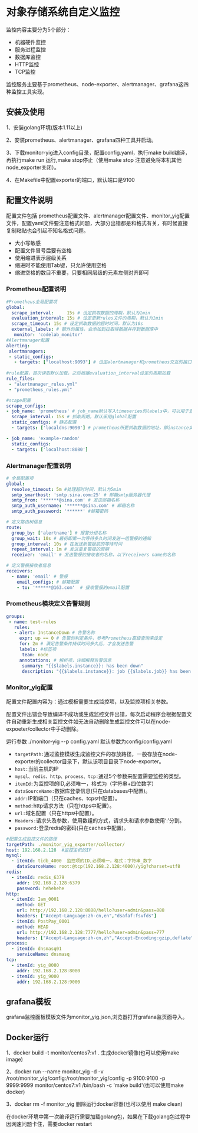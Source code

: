 # 对象存储系统自定义监控
监控内容主要分为5个部分：

* 机器硬件监控
* 服务进程监控
* 数据库监控
* HTTP监控
* TCP监控

监控服务主要基于prometheus、node-exporter、alertmanager、grafana这四种监控工具实现。

## 安装及使用
1、安装golang环境(版本1.11以上)

2、安装prometheus、alertmanager、grafana四种工具并启动。

3、下载monitor-yig进入config目录，配置config.yaml，执行make build编译，再执行make run 运行,make stop停止（使用make stop 注意避免将本机其他node_exporter关闭）。

4、在Makefile中配置exporter的端口，默认端口是9100
## 配置文件说明
配置文件包括 prometheus配置文件、alertmanager配置文件、monitor\_yig配置文件，配置yaml文件要注意格式问题，大部分出错都是和格式有关，有时候直接复制粘贴也会引起不知名格式问题。

* 大小写敏感
* 配置文件冒号后要有空格
* 使用缩进表示层级关系
* 缩进时不能使用Tab键，只允许使用空格
* 缩进空格的数目不重要，只要相同层级的元素左侧对齐即可

### Prometheus配置说明

```YAML
#Prometheus全局配置项
global:
  scrape_interval:     15s # 设定抓取数据的周期，默认为1min
  evaluation_interval: 15s # 设定更新rules文件的周期，默认为1min
  scrape_timeout: 15s # 设定抓取数据的超时时间，默认为10s
  external_labels: # 额外的属性，会添加到拉取得数据并存到数据库中
   monitor: 'codelab_monitor'
#Alertmanager配置
alerting:
 alertmanagers:
 - static_configs:
   - targets: ["localhost:9093"] # 设定alertmanager和prometheus交互的接口，即alertmanager监听的ip地址和端口
     
#rule配置，首次读取默认加载，之后根据evaluation_interval设定的周期加载
rule_files:
 - "alertmanager_rules.yml"
 - "prometheus_rules.yml"

#scape配置
scrape_configs:
- job_name: 'prometheus' # job_name默认写入timeseries的labels中，可以用于查询使用
  scrape_interval: 15s # 抓取周期，默认采用global配置
  static_configs: # 静态配置
  - targets: ['localdns:9090'] # prometheus所要抓取数据的地址，即instance实例项

- job_name: 'example-random'
  static_configs:
  - targets: ['localhost:8080']
```
### Alertmanager配置说明

```YAML
# 全局配置项
global: 
  resolve_timeout: 5m #处理超时时间，默认为5min
  smtp_smarthost: 'smtp.sina.com:25' # 邮箱smtp服务器代理
  smtp_from: '******@sina.com' # 发送邮箱名称
  smtp_auth_username: '******@sina.com' # 邮箱名称
  smtp_auth_password: '******' #邮箱密码

# 定义路由树信息
route:
  group_by: ['alertname'] # 报警分组名称
  group_wait: 10s # 最初即第一次等待多久时间发送一组警报的通知
  group_interval: 10s # 在发送新警报前的等待时间
  repeat_interval: 1m # 发送重复警报的周期
  receiver: 'email' # 发送警报的接收者的名称，以下receivers name的名称

# 定义警报接收者信息
receivers:
  - name: 'email' # 警报
    email_configs: # 邮箱配置
    - to: '******@163.com'  # 接收警报的email配置

```
### Prometheus模块定义告警规则

```YAML
groups:
 - name: test-rules
   rules:
   - alert: InstanceDown # 告警名称
     expr: up == 0 # 告警的判定条件，参考Prometheus高级查询来设定
     for: 2m # 满足告警条件持续时间多久后，才会发送告警
     labels: #标签项
      team: node
     annotations: # 解析项，详细解释告警信息
      summary: "{{$labels.instance}}: has been down"
      description: "{{$labels.instance}}: job {{$labels.job}} has been down "
```
### Monitor_yig配置
配置文件配置内容为：通过模板需要生成监控项，以及监控项相关参数。

配置文件出错会导致编译不成功或生成监控文件出错，每次启动程序会根据配置文件自动重新生成相关监控文件如无法自动删除生成监控文件可以在node-expoeter/collector中手动删除。

运行参数 ./monitor-yig --p config.yaml 默认参数为config/config.yaml

* `targetPath:`通过监控模板生成监控文件的存放路径，一般存放在node-exporter的collector目录下，默认该项目目录下node-exporter。
* `host:`当前主机的IP
* `mysql、redis、http、process、tcp:`通过5个参数来配置需要监控的类型。
* `itemId:`为监控项的ID,必须唯一，格式为（字符串+四位数字）
* `dataSourceName:`数据库登录信息(只在databases中配置)。
* `addr:`IP和端口（只在caches、tcps中配置）。
* `method:`http请求方法（只在https中配置）。
* `url:`域名配置（只在https中配置）。
* `Headers:`请求头及参数，使用数组的方式，请求头和请求参数使用‘:’分割。
* `password:`登录redis的密码(只在caches中配置)。

```YAML
#配置生成监控文件的路径
targetPath: ./monitor_yig_exporter/collector/
host: 192.168.2.128  #监控主机的IP
mysql:
  - itemId: tidb_4000  监控项的ID,必须唯一，格式：字符串_数字
    dataSourceName: root:@tcp(192.168.2.128:4000)/yig?charset=utf8
redis:
  - itemId: redis_6379
    addr: 192.168.2.128:6379
    password: hehehehe
http:
  - itemId: Iam_0001
    method: GET
    url: http://192.168.2.128:8888/hello?user=admin&pass=888
    headers: ["Accept-Language:zh-cn,en","dsafaf:fsvfds"]
  - itemId: PostPay_0001
    method: HEAD
    url: http://192.168.2.128:7777/hello?user=admin&pass=777
    headers: ["Accept-Language:zh-cn,zh","Accept-Encoding:gzip,deflate","fhdsvhodv:fdsvfsv","Cookie:JSESSIONID=369766FDF6220F7803433C0B2DE36D98"]
process:
  - itemId: dnsmasq01
    serviceName: dnsmasq
tcp:
  - itemId: yig_8080
    addr: 192.168.2.128:8080
  - itemId: yig_9000
    addr: 192.168.2.128:9000
```
## grafana模板
grafana监控面板模板文件为monitor_yig.json,浏览器打开grafana监页面导入。
## Docker运行
1、docker build -t monitor/centos7:v1 . 生成docker镜像(也可以使用make image)

2、docker run --name monitor\_yig -d -v /root/monitor\_yig/config:/root/monitor\_yig/config  -p 9100:9100 -p 9999:9999 monitor/centos7:v1 /bin/bash -c 'make build'(也可以使用make docker)

3、docker rm -f  monitor_yig 删除运行docker容器(也可以使用 make clean)

在docker环境中第一次编译运行需要加载golang包，如果在下载golang包过程中因网速问题卡住，需要docker restart 

